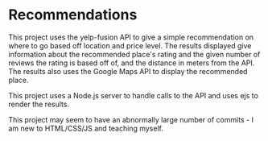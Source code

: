 # Recommendations

This project uses the yelp-fusion API to give a simple recommendation on where to go based off location and price level. The results displayed give information about the recommended place's rating and the given number of reviews the rating is based off of, and the distance in meters from the API. The results also uses the Google Maps API to display the recommended place. 

This project uses a Node.js server to handle calls to the API and uses ejs to render the results. 

This project may seem to have an abnormally large number of commits - I am new to HTML/CSS/JS and teaching myself.

